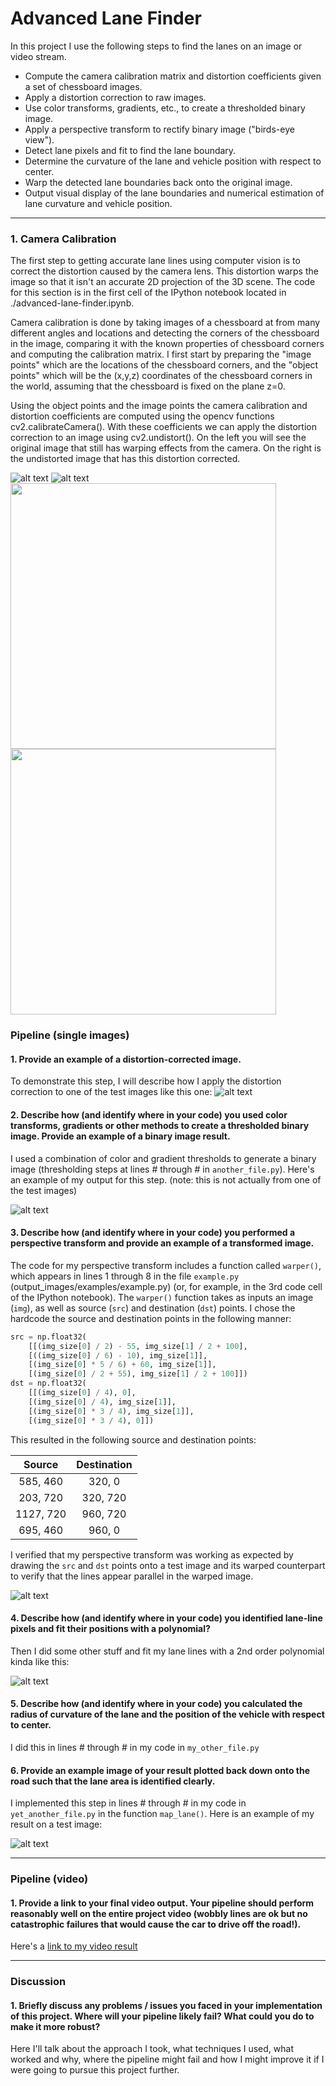 # Advanced Lane Finder

In this project I use the following steps to find the lanes on an image or video stream.

* Compute the camera calibration matrix and distortion coefficients given a set of chessboard images.
* Apply a distortion correction to raw images.
* Use color transforms, gradients, etc., to create a thresholded binary image.
* Apply a perspective transform to rectify binary image ("birds-eye view").
* Detect lane pixels and fit to find the lane boundary.
* Determine the curvature of the lane and vehicle position with respect to center.
* Warp the detected lane boundaries back onto the original image.
* Output visual display of the lane boundaries and numerical estimation of lane curvature and vehicle position.

[//]: # (Image References)

[image1]: ./writeup_images/UndistortedImage.png "Undistorted"
[image2]: ./writeup_images/OriginalImage.png "Original"
[image3]: ./writeup_images/binary_image.png "Binary"
[image4]: ./writeup_images/fit_lines.png "Fit Lines"
[image5]: ./writeup_images/no_warp_points.png "No Warp with Points"
[image6]: ./writeup_images/warped_points.png "Warped Points"
[video1]: ./project_video_output.mp4 "Video"

---

### 1. Camera Calibration

The first step to getting accurate lane lines using computer vision is to correct the distortion caused by the camera lens. This distortion warps the image so that it isn't an accurate 2D projection of the 3D scene. The code for this section is in the first cell of the IPython notebook located in ./advanced-lane-finder.ipynb. 

Camera calibration is done by taking images of a chessboard at from many different angles and locations and detecting the corners of the chessboard in the image, comparing it with the known properties of chessboard corners and computing the calibration matrix. I first start by preparing the "image points" which are the locations of the chessboard corners, and the "object points" which will be the (x,y,z) coordinates of the chessboard corners in the world, assuming that the chessboard is fixed on the plane z=0. 

Using the object points and the image points the camera calibration and distortion coefficients are computed using the opencv functions cv2.calibrateCamera(). With these coefficients we can apply the distortion correction to an image using cv2.undistort(). On the left you will see the original image that still has warping effects from the camera. On the right is the undistorted image that has this distortion corrected. 

![alt text][image2] ![alt text][image1]
<img src='./writeup_images/UndistortedImage.png' width="425"/> <img src='./writeup_images/UndistortedImage.png' width="425"/> 


### Pipeline (single images)

#### 1. Provide an example of a distortion-corrected image.

To demonstrate this step, I will describe how I apply the distortion correction to one of the test images like this one:
![alt text][image2]

#### 2. Describe how (and identify where in your code) you used color transforms, gradients or other methods to create a thresholded binary image.  Provide an example of a binary image result.

I used a combination of color and gradient thresholds to generate a binary image (thresholding steps at lines # through # in `another_file.py`).  Here's an example of my output for this step.  (note: this is not actually from one of the test images)

![alt text][image3]

#### 3. Describe how (and identify where in your code) you performed a perspective transform and provide an example of a transformed image.

The code for my perspective transform includes a function called `warper()`, which appears in lines 1 through 8 in the file `example.py` (output_images/examples/example.py) (or, for example, in the 3rd code cell of the IPython notebook).  The `warper()` function takes as inputs an image (`img`), as well as source (`src`) and destination (`dst`) points.  I chose the hardcode the source and destination points in the following manner:

```python
src = np.float32(
    [[(img_size[0] / 2) - 55, img_size[1] / 2 + 100],
    [((img_size[0] / 6) - 10), img_size[1]],
    [(img_size[0] * 5 / 6) + 60, img_size[1]],
    [(img_size[0] / 2 + 55), img_size[1] / 2 + 100]])
dst = np.float32(
    [[(img_size[0] / 4), 0],
    [(img_size[0] / 4), img_size[1]],
    [(img_size[0] * 3 / 4), img_size[1]],
    [(img_size[0] * 3 / 4), 0]])
```

This resulted in the following source and destination points:

| Source        | Destination   | 
|:-------------:|:-------------:| 
| 585, 460      | 320, 0        | 
| 203, 720      | 320, 720      |
| 1127, 720     | 960, 720      |
| 695, 460      | 960, 0        |

I verified that my perspective transform was working as expected by drawing the `src` and `dst` points onto a test image and its warped counterpart to verify that the lines appear parallel in the warped image.

![alt text][image4]

#### 4. Describe how (and identify where in your code) you identified lane-line pixels and fit their positions with a polynomial?

Then I did some other stuff and fit my lane lines with a 2nd order polynomial kinda like this:

![alt text][image5]

#### 5. Describe how (and identify where in your code) you calculated the radius of curvature of the lane and the position of the vehicle with respect to center.

I did this in lines # through # in my code in `my_other_file.py`

#### 6. Provide an example image of your result plotted back down onto the road such that the lane area is identified clearly.

I implemented this step in lines # through # in my code in `yet_another_file.py` in the function `map_lane()`.  Here is an example of my result on a test image:

![alt text][image6]

---

### Pipeline (video)

#### 1. Provide a link to your final video output.  Your pipeline should perform reasonably well on the entire project video (wobbly lines are ok but no catastrophic failures that would cause the car to drive off the road!).

Here's a [link to my video result](./project_video.mp4)

---

### Discussion

#### 1. Briefly discuss any problems / issues you faced in your implementation of this project.  Where will your pipeline likely fail?  What could you do to make it more robust?

Here I'll talk about the approach I took, what techniques I used, what worked and why, where the pipeline might fail and how I might improve it if I were going to pursue this project further.  
